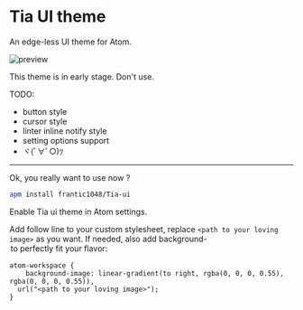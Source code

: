 # Tia UI theme

An edge-less UI theme for Atom.

![preview](https://i.imgur.com/XuCeIN6.png)

This theme is in early stage. Don't use.

TODO:

- button style
- cursor style
- linter inline notify style
- setting options support
- ヾ(ﾟ∀ﾟ○)ﾂ

---

Ok, you really want to use now ?

```bash
apm install frantic1048/Tia-ui
```

Enable Tia ui theme in Atom settings.

Add follow line to your custom stylesheet, replace `<path to your loving image>` as you want. If needed, also add background-<option> to perfectly fit your flavor:

```less
atom-workspace {
	background-image: linear-gradient(to right, rgba(0, 0, 0, 0.55), rgba(0, 0, 0, 0.55)),
  url("<path to your loving image>");
}
```
